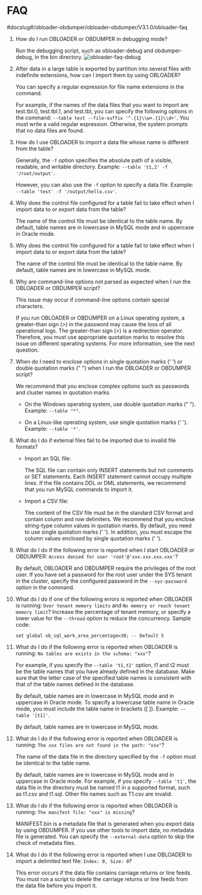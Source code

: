 FAQ 
========================
#docslug#/obloader-obdumper/obloader-obdumper/V3.1.0/obloader-faq


1. How do I run OBLOADER or OBDUMPER in debugging mode? 

   Run the debugging script, such as obloader-debug and obdumper-debug, in the bin directory. ![obloader-faq-debug](https://help-static-aliyun-doc.aliyuncs.com/assets/img/en-US/2002878461/p409986.png)
   

2. After data in a large table is exported by partition into several files with indefinite extensions, how can I import them by using OBLOADER? 

   You can specify a regular expression for file name extensions in the command. 

   For example, if the names of the data files that you want to import are test.tbl.0, test.tbl.1, and test.tbl, you can specify the following options in the command: `--table test --file-suffix '^.{1}\\w+.{1}\\d+'`. You must write a valid regular expression. Otherwise, the system prompts that no data files are found.
   

3. How do I use OBLOADER to import a data file whose name is different from the table? 

   Generally, the `-f` option specifies the absolute path of a visible, readable, and writable directory. Example: `--table 't1,2' -f '/root/output'`. 

   However, you can also use the `-f` option to specify a data file. Example: `--table 'test' -f '/output/hello.csv'`.
   

4. Why does the control file configured for a table fail to take effect when I import data to or export data from the table? 

   The name of the control file must be identical to the table name. By default, table names are in lowercase in MySQL mode and in uppercase in Oracle mode.
   

5. Why does the control file configured for a table fail to take effect when I import data to or export data from the table? 

   The name of the control file must be identical to the table name. By default, table names are in lowercase in MySQL mode.
   

6. Why are command-line options not parsed as expected when I run the OBLOADER or OBDUMPER script? 

   This issue may occur if command-line options contain special characters. 

   If you run OBLOADER or OBDUMPER on a Linux operating system, a greater-than sign (\>) in the password may cause the loss of all operational logs. The greater-than sign (\>) is a redirection operator. Therefore, you must use appropriate quotation marks to resolve this issue on different operating systems. For more information, see the next question.
   

7. When do I need to enclose options in single quotation marks (' ') or double quotation marks (" ") when I run the OBLOADER or OBDUMPER script? 

   We recommend that you enclose complex options such as passwords and cluster names in quotation marks. 
   * On the Windows operating system, use double quotation marks (" "). Example: `--table "*"`.

     
   
   * On a Linux-like operating system, use single quotation marks (' '). Example: `--table '*'`.

     
   

   

8. What do I do if external files fail to be imported due to invalid file formats? 

   * Import an SQL file:

     The SQL file can contain only INSERT statements but not comments or SET statements. Each INSERT statement cannot occupy multiple lines. If the file contains DDL or DML statements, we recommend that you run MySQL commands to import it.
     
   
   * Import a CSV file:

     The content of the CSV file must be in the standard CSV format and contain column and row delimiters. We recommend that you enclose string-type column values in quotation marks. By default, you need to use single quotation marks (' '). In addition, you must escape the column values enclosed by single quotation marks (' ').
     
   

   

9. What do I do if the following error is reported when I start OBLOADER or OBDUMPER: `Access denied for user 'root'@'xxx.xxx.xxx.xxx'`? 

   By default, OBLOADER and OBDUMPER require the privileges of the root user. If you have set a password for the root user under the SYS tenant in the cluster, specify the configured password in the `--sys-password` option in the command.
   

10. What do I do if one of the following errors is reported when OBLOADER is running: `Over tenant memory limits` and `No memory or reach tenant memory limit`?
    Increase the percentage of tenant memory, or specify a lower value for the `--thread` option to reduce the concurrency. Sample code: 

    ```unknow
    set global ob_sql_work_area_percentage=30; -- Default 5
    ```

    

11. What do I do if the following error is reported when OBLOADER is running: `No tables are exists in the schema: "xxx"`? 

    For example, if you specify the `--table 't1,t2'` option, t1 and t2 must be the table names that you have already defined in the database. Make sure that the letter case of the specified table names is consistent with that of the table names defined in the database. 

    By default, table names are in lowercase in MySQL mode and in uppercase in Oracle mode. To specify a lowercase table name in Oracle mode, you must include the table name in brackets (\[ \]). Example: `--table '[t1]'`. 

    By default, table names are in lowercase in MySQL mode.
    

12. What do I do if the following error is reported when OBLOADER is running: `The xxx files are not found in the path: "xxx"`? 

    The name of the data file in the directory specified by the `-f` option must be identical to the table name. 

    By default, table names are in lowercase in MySQL mode and in uppercase in Oracle mode. For example, if you specify `--table 't1'`, the data file in the directory must be named t1 in a supported format, such as t1.csv and t1.sql. Other file names such as T1.csv are invalid.
    

13. What do I do if the following error is reported when OBLOADER is running: `The manifest file: "xxx" is missing`? 

    MANIFEST.bin is a metadata file that is generated when you export data by using OBDUMPER. If you use other tools to import data, no metadata file is generated. You can specify the `--external-data` option to skip the check of metadata files.
    

14. What do I do if the following error is reported when I use OBLOADER to import a delimited text file: `Index: 0, Size: 0`? 

    This error occurs if the data file contains carriage returns or line feeds. You must run a script to delete the carriage returns or line feeds from the data file before you import it.
    



